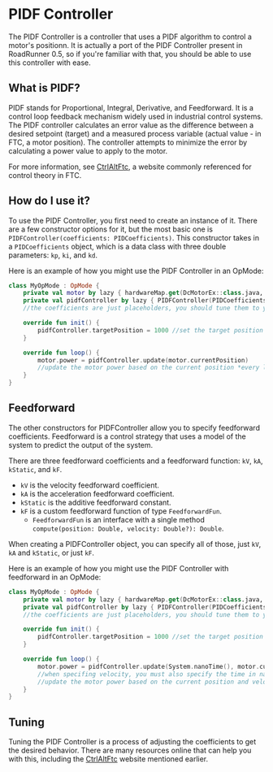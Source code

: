 # PIDF Controller
The PIDF Controller is a controller that uses a PIDF algorithm to control a motor's positionn.
It is actually a port of the PIDF Controller present in RoadRunner 0.5, 
so if you're familiar with that, you should be able to use this controller with ease.

## What is PIDF?
PIDF stands for Proportional, Integral, Derivative, and Feedforward.
It is a control loop feedback mechanism widely used in industrial control systems.
The PIDF controller calculates an error value as the difference between a desired setpoint (target) 
and a measured process variable (actual value - in FTC, a motor position).
The controller attempts to minimize the error by calculating a power value to apply to the motor.

For more information, see [CtrlAltFtc](https://www.ctrlaltftc.com/), 
a website commonly referenced for control theory in FTC.

## How do I use it?
To use the PIDF Controller, you first need to create an instance of it.
There are a few constructor options for it, 
but the most basic one is `PIDFController(coefficients: PIDCoefficients)`.
This constructor takes in a `PIDCoefficients` object, which is a data class 
with three double parameters: `kp`, `ki`, and `kd`.

Here is an example of how you might use the PIDF Controller in an OpMode:
```kotlin
class MyOpMode : OpMode {
    private val motor by lazy { hardwareMap.get(DcMotorEx::class.java, "motor") } }
    private val pidfController by lazy { PIDFController(PIDCoefficients(1.0, 0.0, 0.0)) } 
    //the coefficients are just placeholders, you should tune them to your motor

    override fun init() {
        pidfController.targetPosition = 1000 //set the target position to 1000
    }

    override fun loop() {
        motor.power = pidfController.update(motor.currentPosition)
        //update the motor power based on the current position *every loop*
    }
}
```

## Feedforward
The other constructors for PIDFController allow you to specify feedforward coefficients.
Feedforward is a control strategy that uses a model of the system to predict the output of the system.

There are three feedforward coefficients and a feedforward function: `kV`, `kA`, `kStatic`, and `kF`.
- `kV` is the velocity feedforward coefficient.
- `kA` is the acceleration feedforward coefficient.
- `kStatic` is the additive feedforward constant.
- `kF` is a custom feedforward function of type `FeedforwardFun`.
  - `FeedforwardFun` is an interface with a single method `compute(position: Double, velocity: Double?): Double`.

When creating a PIDFController object, you can specify all of those, just `kV`, `kA` and `kStatic`, or just `kF`.

Here is an example of how you might use the PIDF Controller with feedforward in an OpMode:
```kotlin
class MyOpMode : OpMode {
    private val motor by lazy { hardwareMap.get(DcMotorEx::class.java, "motor") } }
    private val pidfController by lazy { PIDFController(PIDCoefficients(1.0, 0.0, 0.0), 0.1, 0.1, 0.1) } 
    //the coefficients are just placeholders, you should tune them to your motor

    override fun init() {
        pidfController.targetPosition = 1000 //set the target position to 1000
    }

    override fun loop() {
        motor.power = pidfController.update(System.nanoTime(), motor.currentPosition, motor.velocity)
        //when specifing velocity, you must also specify the time in nanoseconds
        //update the motor power based on the current position and velocity *every loop*
    }
}
```

## Tuning
Tuning the PIDF Controller is a process of adjusting the coefficients to get the desired behavior.
There are many resources online that can help you with this,
including the [CtrlAltFtc](https://www.ctrlaltftc.com/) website mentioned earlier.